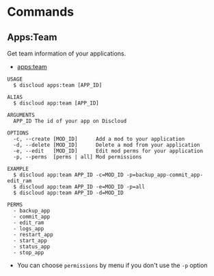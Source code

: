 # Commands

## Apps:Team

Get team information of your applications.

- [apps:team](#appsteam)

```sh-session
USAGE
  $ discloud apps:team [APP_ID]

ALIAS
  $ discloud app:team [APP_ID]

ARGUMENTS
  APP_ID The id of your app on Discloud

OPTIONS
  -c, --create [MOD_ID]      Add a mod to your application
  -d, --delete [MOD_ID]      Delete a mod from your application
  -e, --edit   [MOD_ID]      Edit mod perms for your application
  -p, --perms  [perms | all] Mod permissions

EXAMPLE
  $ discloud app:team APP_ID -c=MOD_ID -p=backup_app-commit_app-edit_ram
  $ discloud app:team APP_ID -e=MOD_ID -p=all
  $ discloud app:team APP_ID -d=MOD_ID

PERMS
  - backup_app
  - commit_app
  - edit_ram
  - logs_app
  - restart_app
  - start_app
  - status_app
  - stop_app
```

- You can choose `permissions` by menu if you don't use the `-p` option
